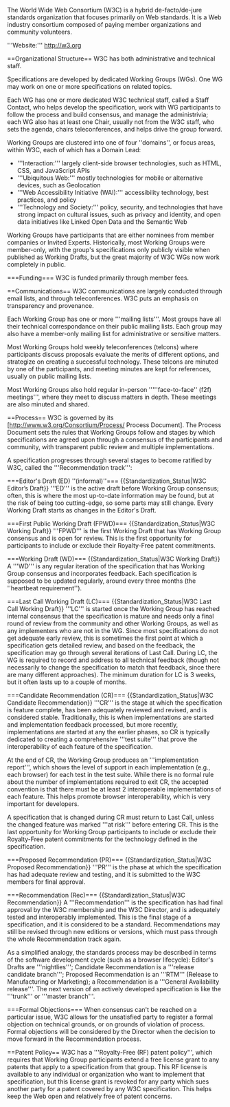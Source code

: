 The World Wide Web Consortium (W3C) is a hybrid de-facto/de-jure standards organization that focuses primarily on Web standards. It is a Web industry consortium composed of paying member organizations and community volunteers.

'''Website:''' http://w3.org

==Organizational Structure==
W3C has both administrative and technical staff.

Specifications are developed by dedicated Working Groups (WGs). One WG may work on one or more specifications on related topics. 

Each WG has one or more dedicated W3C technical staff, called a Staff Contact, who helps develop the specification, work with WG participants to follow the process and build consensus, and manage the administrivia; each WG also has at least one Chair, usually not from the W3C staff, who sets the agenda, chairs teleconferences, and helps drive the group forward. 

Working Groups are clustered into one of four ''domains'', or focus areas, within W3C, each of which has a Domain Lead:
* '''Interaction:''' largely client-side browser technologies, such as HTML, CSS, and JavaScript APIs
* '''Ubiquitous Web:''' mostly technologies for mobile or alternative devices, such as Geolocation
* '''Web Accessibility Initiative (WAI):''' accessibility technology, best practices, and policy 
* '''Technology and Society:''' policy, security, and technologies that have strong impact on cultural issues, such as privacy and identity, and open data initiatives like Linked Open Data and the Semantic Web

Working Groups have participants that are either nominees from member companies or Invited Experts. Historically, most Working Groups were member-only, with the group's specifications only publicly visible when published as Working Drafts, but the great majority of W3C WGs now work completely in public.

===Funding===
W3C is funded primarily through member fees.

==Communications==
W3C communications are largely conducted through email lists, and through teleconferences. W3C puts an emphasis on transparency and provenance.

Each Working Group has one or more '''mailing lists'''. Most groups have all their technical correspondance on their public mailing lists. Each group may also have a member-only mailing list for administrative or sensitive matters.

Most Working Groups hold weekly teleconferences (telcons) where participants discuss proposals evaluate the merits of different options, and strategize on creating a successful technology. These telcons are minuted by one of the participants, and meeting minutes are kept for references, usually on public mailing lists.

Most Working Groups also hold regular in-person '''''face-to-face'' (f2f) meetings''', where they meet to discuss matters in depth. These meetings are also minuted and shared.

==Process==
W3C is governed by its [http://www.w3.org/Consortium/Process/ Process Document]. The Process Document sets the rules that Working Groups follow and stages by which specifications are agreed upon through a consensus of the participants and community, with transparent public review and multiple implementations. 

A specification progresses through several stages to become ratified by W3C, called the '''Recommendation track''':

===<span id="ed">Editor's Draft (ED)</span> ''(informal)''=== 
{{Standardization_Status|W3C Editor’s Draft}}
'''ED''' is the active draft before Working Group consensus; often, this is where the most up-to-date information may be found, but at the risk of being too cutting-edge, so some parts may still change. Every Working Draft starts as changes in the Editor's Draft.

===<span id="fpwd">First Public Working Draft (FPWD)</span>===
{{Standardization_Status|W3C Working Draft}}
'''FPWD''' is the first Working Draft that has Working Group consensus and is open for review. This is the first opportunity for participants to include or exclude their Royalty-Free patent commitments.

===<span id="wd">Working Draft (WD)</span>===
{{Standardization_Status|W3C Working Draft}}
A '''WD''' is any regular iteration of the specification that has Working Group consensus and incorporates feedback. Each specification is supposed to be updated regularly, around every three months (the ''heartbeat requirement'').

===<span id="lc">Last Call Working Draft (LC)</span>===
{{Standardization_Status|W3C Last Call Working Draft}}
'''LC''' is started once the Working Group has reached internal consensus that the specification is mature and needs only a final round of review from the community and other Working Groups, as well as any implementers who are not in the WG. Since most specifications do not get adequate early review, this is sometimes the first point at which a specification gets detailed review, and based on the feedback, the specification may go through several iterations of Last Call. During LC, the WG is required to record and address to all technical feedback (though not necessarily to change the specification to match that feedback, since there are many different approaches). The minimum duration for LC is 3 weeks, but it often lasts up to a couple of months.

===<span id="cr">Candidate Recommendation (CR)</span>===
{{Standardization_Status|W3C Candidate Recommendation}}
'''CR''' is the stage at which the specification is feature complete, has been adequately reviewed and revised, and is considered stable. Traditionally, this is when implementations are started and implementation feedback processed, but more recently, implementations are started at any the earlier phases, so CR is typically dedicated to creating a comprehensive '''test suite''' that prove the interoperability of each feature of the specification. 

At the end of CR, the Working Group produces an '''implementation report''', which shows the level of support in each implementation (e.g., each browser) for each test in the test suite. While there is no formal rule about the number of implementations required to exit CR, the accepted convention is that there must be at least 2 interoperable implementations of each feature. This helps promote browser interoperability, which is very important for developers.

A specification that is changed during CR must return to Last Call, unless the changed feature was marked '''at risk''' before entering CR. This is the last opportunity for Working Group participants to include or exclude their Royalty-Free patent commitments for the technology defined in the specification.

===<span id="pr">Proposed Recommendation (PR)</span>===
{{Standardization_Status|W3C Proposed Recommendation}}
'''PR''' is the phase at which the specification has had adequate review and testing, and it is submitted to the W3C members for final approval.

===<span id="rec">Recommendation (Rec)</span>===
{{Standardization_Status|W3C Recommendation}}
A '''Recommendation''' is the specification has had final approval by the W3C membership and the W3C Director, and is adequately tested and interoperably implemented. This is the final stage of a specification, and it is considered to be a standard. Recommendations may still be revised through new editions or versions, which must pass through the whole Recommendation track again.

As a simplified analogy, the standards process may be described in terms of the software development cycle (such as a browser lifecycle): Editor's Drafts are '''nightlies'''; Candidate Recommendation is a '''release candidate branch'''; Proposed Recommendation is an '''RTM''' (Release to Manufacturing or Marketing); a Recommendation is a '''General Availability release'''. The next version of an actively developed specification is like the '''trunk''' or '''master branch'''.

===Formal Objections===
When consensus can't be reached on a particular issue, W3C allows for the unsatisfied party to register a formal objection on technical grounds, or on grounds of violation of process. Formal objections will be considered by the Director when the decision to move forward in the Recommendation process.

==Patent Policy==
W3C has a '''Royalty-Free (RF) patent policy''', which requires that Working Group participants extend a free license grant to any patents that apply to a specification from that group. This RF license is available to any individual or organization who want to implement that specification, but this license grant is revoked for any party which sues another party for a patent covered by any W3C specification. This helps keep the Web open and relatively free of patent concerns.